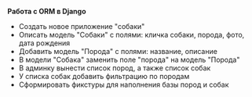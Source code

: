 **Работа с ORM в Django**

+ Создать новое приложение "собаки"
+ Описать модель "Собаки" с полями: кличка собаки, порода, фото, дата рождения
+ Добавить модель "Порода" с полями: название, описание
+ В модели "Собака" заменить поле "порода" на модель "Порода"
+ В админку вынести список пород, а также список собак
+ У списка собак добавить фильтрацию по породам
+ Сформировать фикстуры для наполнения базы пород и собак 